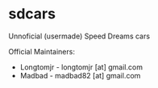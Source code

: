 sdcars
======

Unnoficial (usermade) Speed Dreams cars

Official Maintainers:
* Longtomjr - longtomjr [at] gmail.com
* Madbad - madbad82 [at] gmail.com
